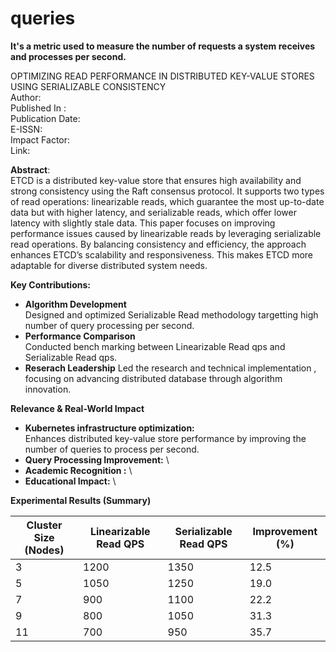 # queries
**It's a metric used to measure the number of requests a system receives and processes per second.**

OPTIMIZING READ PERFORMANCE IN DISTRIBUTED KEY-VALUE STORES USING SERIALIZABLE CONSISTENCY\
Author: \
Published In : \
Publication Date:\
E-ISSN:\
Impact Factor:\
Link:

**Abstract**:\
ETCD is a distributed key-value store that ensures high availability and strong consistency using the Raft consensus protocol. It supports two types of read operations: linearizable reads, which guarantee the most up-to-date data but with higher latency, and serializable reads, which offer lower latency with slightly stale data. This paper focuses on improving performance issues caused by linearizable reads by leveraging serializable read operations. By balancing consistency and efficiency, the approach enhances ETCD’s scalability and responsiveness. This makes ETCD more adaptable for diverse distributed system needs.

**Key Contributions:** 
* **Algorithm Development** \
  Designed and optimized Serializable Read methodology targetting high number of query processing per second.
* **Performance Comparison** \
  Conducted bench marking between Linearizable Read qps and Serializable Read qps.
* **Reserach Leadership**
  Led the research and technical implementation , focusing on advancing distributed database through algorithm innovation.

**Relevance & Real-World Impact**
* **Kubernetes infrastructure optimization:**\
    Enhances distributed key-value store performance by improving the number of queries to process per second.
* **Query Processing Improvement:** \
* **Academic Recognition :** \
* **Educational Impact:** \

**Experimental Results (Summary)**


| Cluster Size (Nodes) | Linearizable Read QPS | Serializable Read QPS | Improvement (%) |
| ---------------------| --------------------- | --------------------- | ----------------|
| 3                    | 1200                  | 1350                  | 12.5            |
| 5                    | 1050                  | 1250                  | 19.0            |
| 7                    | 900                   | 1100                  | 22.2            |
| 9                    | 800                   | 1050                  | 31.3            |
| 11                   | 700                   |  950                  | 35.7            |
   
